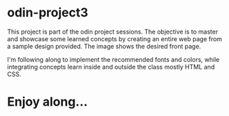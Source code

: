 # odin-project3
This project is part of the odin project sessions. 
The objective is to master and showcase some learned concepts by creating an entire web page from a sample design provided. 
The image shows the desired front page.

I'm following along to implement the recommended fonts and colors, while integrating concepts learn inside and outside the class mostly HTML and CSS. 

# Enjoy along...

